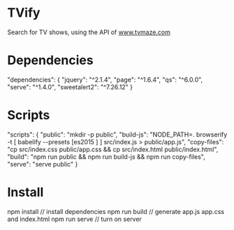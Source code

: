 # TVify
Search for TV shows, using the API of www.tvmaze.com

# Dependencies
"dependencies": {
		"jquery": "^2.1.4",
		"page": "^1.6.4",
		"qs": "^6.0.0",
		"serve": "^1.4.0",
		"sweetalert2": "^7.26.12"
	}
 
 # Scripts
 "scripts": {
		"public": "mkdir -p public",
		"build-js": "NODE_PATH=. browserify -t [ babelify --presets [es2015 ] ] src/index.js > public/app.js",
		"copy-files": "cp src/index.css public/app.css && cp src/index.html public/index.html",
		"build": "npm run public && npm run build-js && npm run copy-files",
		"serve": "serve public"
	}

# Install

npm install   // install dependencies
npm run build // generate app.js app.css and index.html
npm run serve // turn on server
